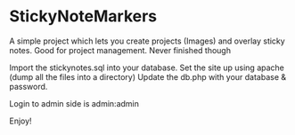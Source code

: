 # StickyNoteMarkers
A simple project which lets you create projects (Images) and overlay sticky notes. Good for project management. Never finished though

Import the stickynotes.sql into your database.
Set the site up using apache (dump all the files into a directory)
Update the db.php with your database & password.

Login to admin side is admin:admin

Enjoy!